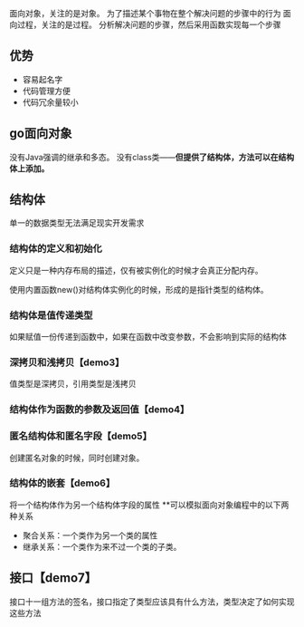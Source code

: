 面向对象，关注的是对象。
为了描述某个事物在整个解决问题的步骤中的行为
面向过程，关注的是过程。
分析解决问题的步骤，然后采用函数实现每一个步骤

## 优势
- 容易起名字
- 代码管理方便
- 代码冗余量较小

## go面向对象
没有Java强调的继承和多态。
没有class类——**但提供了结构体，方法可以在结构体上添加。**

## 结构体
单一的数据类型无法满足现实开发需求
### 结构体的定义和初始化
定义只是一种内存布局的描述，仅有被实例化的时候才会真正分配内存。

使用内置函数new()对结构体实例化的时候，形成的是指针类型的结构体。


### 结构体是值传递类型
如果赋值一份传递到函数中，如果在函数中改变参数，不会影响到实际的结构体

### 深拷贝和浅拷贝【demo3】
值类型是深拷贝，引用类型是浅拷贝

### 结构体作为函数的参数及返回值【demo4】
### 匿名结构体和匿名字段【demo5】

创建匿名对象的时候，同时创建对象。

### 结构体的嵌套【demo6】
将一个结构体作为另一个结构体字段的属性
**可以模拟面向对象编程中的以下两种关系
- 聚合关系：一个类作为另一个类的属性
- 继承关系：一个类作为来不过一个类的子类。

## 接口【demo7】
接口十一组方法的签名，接口指定了类型应该具有什么方法，类型决定了如何实现这些方法